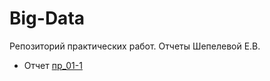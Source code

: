 # Big-Data

Репозиторий практических работ. Отчеты Шепелевой Е.В.

- Отчет [пр_01-1](practice/otcht-01-01.pdf)
